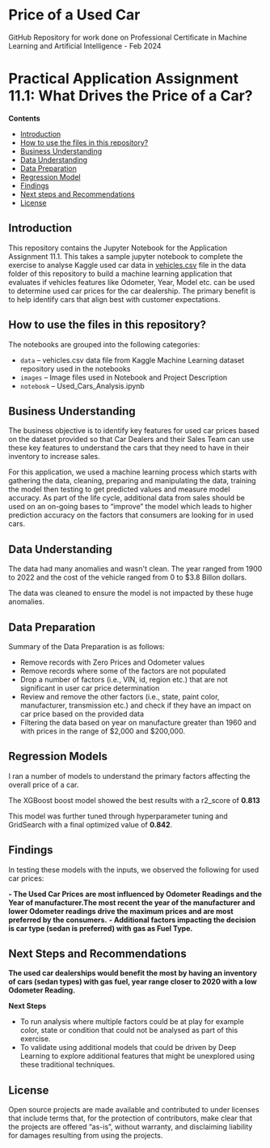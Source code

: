# Price of a Used Car
GitHub Repository for work done on Professional Certificate in Machine Learning and Artificial Intelligence - Feb 2024

# Practical Application Assignment 11.1: What Drives the Price of a Car?

**Contents**

 * [Introduction](#Introduction)
 * [How to use the files in this repository?](#how-to-use-the-files-in-this-repository)
 * [Business Understanding](#Business-Understanding)
 * [Data Understanding](#Data-Understanding)
 * [Data Preparation](#Data-Preparation)
 * [Regression Model](#Regression-Model)
 * [Findings](#Findings)
 * [Next steps and Recommendations](#Next-steps-and-Recommendations)
 * [License](#license)
 
## Introduction

This repository contains the Jupyter Notebook for the Application Assignment 11.1. This takes a sample jupyter notebook to complete the exercise to analyse Kaggle used car data in [vehicles.csv](./data/vehicles.csv) file in the data folder of this repository to build a machine learning application that evaluates if vehicles features like Odometer, Year, Model etc. can be used to determine used car prices for the car dealership. The primary benefit is to help identify cars that align best with customer expectations.

## How to use the files in this repository?

The notebooks are grouped into the following categories:
 * ``data`` – vehicles.csv data file from Kaggle Machine Learning dataset repository used in the notebooks
 * ``images`` – Image files used in Notebook and Project Description
 * ``notebook`` – Used_Cars_Analysis.ipynb


## Business Understanding

The business objective is to identify key features for used car prices based on the dataset provided so that Car Dealers and their Sales Team can use these key features to understand the cars that they need to have in their inventory to increase sales.

For this application, we used a machine learning process which starts with gathering the data, cleaning, preparing and manipulating the data, training the model then testing to get predicted values and measure model accuracy. As part of the life cycle, additional data from sales should be used on an on-going bases to “improve” the model which leads to higher prediction accuracy on the factors that  consumers are looking for in used cars. 

## Data Understanding

The data had many anomalies and wasn't clean. The year ranged from 1900 to 2022 and the cost of the vehicle ranged from 0 to $3.8 Billon dollars.

The data was cleaned to ensure the model is not impacted by these huge anomalies.

## Data Preparation

Summary of the Data Preparation is as follows:
- Remove records with Zero Prices and Odometer values
- Remove records where some of the factors are not populated
- Drop a number of factors (i.e., VIN, id, region etc.) that are not significant in user car price determination
- Review and remove the other factors (i.e., state, paint color, manufacturer, transmission etc.) and check if they have an impact on car price based on the provided data
- Filtering the data based on year on manufacture greater than 1960 and with prices in the range of $2,000 and $200,000.


## Regression Models

I ran a number of models to understand the primary factors affecting the overall price of a car. 

The XGBoost boost model showed the best results with a r2_score of **0.813**

This model was further tuned through hyperparameter tuning and GridSearch with a final optimized value of **0.842**.


## Findings

In testing these models with the inputs, we observed the following for used car prices:

**- The Used Car Prices are most influenced by Odometer Readings and the Year of manufacturer.The most recent the year of the manufacturer and lower Odometer readings drive the maximum prices and are most preferred by the consumers.**
**- Additional factors impacting the decision is car type (sedan is preferred) with gas as Fuel Type.**

## Next Steps and Recommendations

**The used car dealerships would benefit the most by having an inventory of cars (sedan types) with gas fuel, year range closer to 2020 with a low Odometer Reading.**

**Next Steps**
- To run analysis where multiple factors could be at play for example color, state or condition that could not be analysed as part of this exercise.
- To validate using additional models that could be driven by Deep Learning to explore additional features that might be unexplored using these traditional techniques.
  
## License

Open source projects are made available and contributed to under licenses that include terms that, for the protection of contributors, make clear that the projects are offered “as-is”, without warranty, and disclaiming liability for damages resulting from using the projects.
